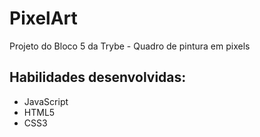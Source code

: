 # PixelArt
Projeto do Bloco 5 da Trybe - Quadro de pintura em pixels

## Habilidades desenvolvidas:
<ul>
<li>JavaScript</li>
<li>HTML5</li>
<li>CSS3</li>
</ul>
